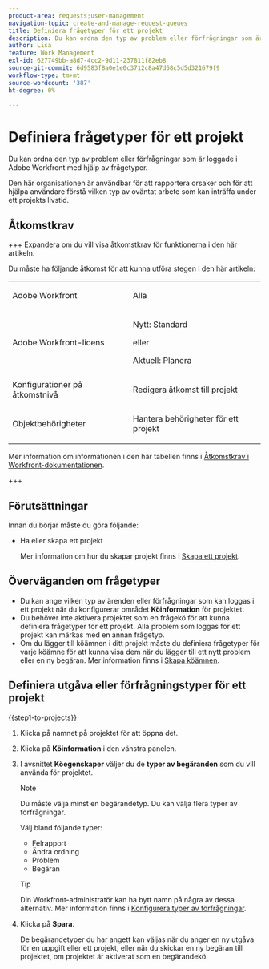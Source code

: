 ```yaml
---
product-area: requests;user-management
navigation-topic: create-and-manage-request-queues
title: Definiera frågetyper för ett projekt
description: Du kan ordna den typ av problem eller förfrågningar som är loggade i Adobe Workfront med hjälp av frågetyper.
author: Lisa
feature: Work Management
exl-id: 627749bb-a8d7-4cc2-9d11-237811f82eb8
source-git-commit: 6d9583f8a0e1e0c3712c8a47d68c5d5d321679f9
workflow-type: tm+mt
source-wordcount: '387'
ht-degree: 0%

---
```


# Definiera frågetyper för ett projekt

Du kan ordna den typ av problem eller förfrågningar som är loggade i Adobe Workfront med hjälp av frågetyper.

Den här organisationen är användbar för att rapportera orsaker och för att hjälpa användare förstå vilken typ av oväntat arbete som kan inträffa under ett projekts livstid.

## Åtkomstkrav

+++ Expandera om du vill visa åtkomstkrav för funktionerna i den här artikeln.

Du måste ha följande åtkomst för att kunna utföra stegen i den här artikeln:

<table style="table-layout:auto"> 
 <col> 
 <col> 
 <tbody> 
  <tr> 
   <td role="rowheader">Adobe Workfront</td> 
   <td> <p>Alla</p> </td> 
  </tr> 
  <tr> 
   <td role="rowheader">Adobe Workfront-licens</td> 
   <td>
    <p>Nytt: Standard</p>
    <p>eller</p>
    <p>Aktuell: Planera</p></td>  
  </tr> 
  <tr> 
   <td role="rowheader">Konfigurationer på åtkomstnivå</td> 
   <td> <p>Redigera åtkomst till projekt</p></td> 
  </tr> 
  <tr> 
   <td role="rowheader">Objektbehörigheter</td> 
   <td> <p>Hantera behörigheter för ett projekt</p></td> 
  </tr> 
 </tbody> 
</table>

Mer information om informationen i den här tabellen finns i [Åtkomstkrav i Workfront-dokumentationen](/help/quicksilver/administration-and-setup/add-users/access-levels-and-object-permissions/access-level-requirements-in-documentation.md).

+++

## Förutsättningar

Innan du börjar måste du göra följande:

* Ha eller skapa ett projekt

  Mer information om hur du skapar projekt finns i [Skapa ett projekt](../../../manage-work/projects/create-projects/create-project.md).

## Överväganden om frågetyper

* Du kan ange vilken typ av ärenden eller förfrågningar som kan loggas i ett projekt när du konfigurerar området **Köinformation** för projektet.
* Du behöver inte aktivera projektet som en frågekö för att kunna definiera frågetyper för ett projekt. Alla problem som loggas för ett projekt kan märkas med en annan frågetyp.
* Om du lägger till köämnen i ditt projekt måste du definiera frågetyper för varje köämne för att kunna visa dem när du lägger till ett nytt problem eller en ny begäran. Mer information finns i [Skapa köämnen](../../../manage-work/requests/create-and-manage-request-queues/create-queue-topics.md).

## Definiera utgåva eller förfrågningstyper för ett projekt

{{step1-to-projects}}

1. Klicka på namnet på projektet för att öppna det.
1. Klicka på **Köinformation** i den vänstra panelen.
1. I avsnittet **Köegenskaper** väljer du de **typer av begäranden** som du vill använda för projektet.

   >[!NOTE]
   >
   >Du måste välja minst en begärandetyp. Du kan välja flera typer av förfrågningar.

   Välj bland följande typer:

   * Felrapport
   * Ändra ordning
   * Problem
   * Begäran

   >[!TIP]
   >
   >Din Workfront-administratör kan ha bytt namn på några av dessa alternativ. Mer information finns i [Konfigurera typer av förfrågningar](../../../administration-and-setup/set-up-workfront/configure-system-defaults/configure-request-types.md).

1. Klicka på **Spara**.

   De begärandetyper du har angett kan väljas när du anger en ny utgåva för en uppgift eller ett projekt, eller när du skickar en ny begäran till projektet, om projektet är aktiverat som en begärandekö.
